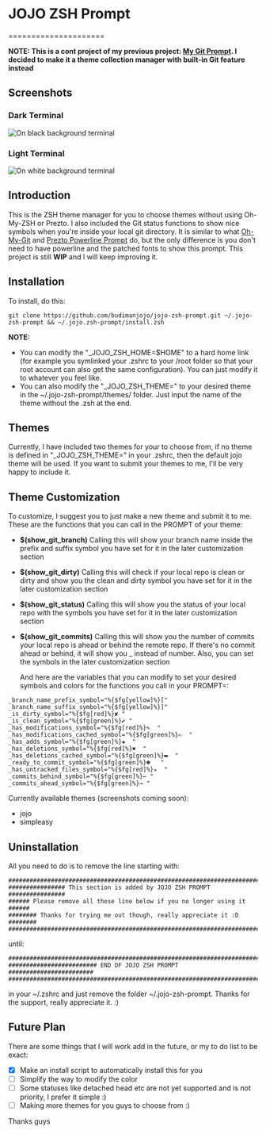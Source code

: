 # JOJO ZSH Prompt
=====================

**NOTE: This is a cont project of my previous project: [My Git Prompt](https://github.com/budimanjojo/my-git-prompt.git). I decided to make it a theme collection manager with built-in Git feature instead**

## Screenshots

### Dark Terminal
![On black background terminal](https://s4.postimg.org/l03flsrel/dark.png)
### Light Terminal
![On white background terminal](https://s4.postimg.org/b42cm5lml/light.png)

## Introduction
  This is the ZSH theme manager for you to choose themes without using Oh-My-ZSH or Prezto. I also included the Git status functions to show nice symbols when you're inside your local git directory. It is similar to what [Oh-My-Git](https://github.com/arialdomartini/oh-my-git.git) and [Prezto Powerline Prompt](https://github.com/davidjrice/prezto_powerline) do, but the only difference is you don't need to have powerline and the patched fonts to show this prompt. This project is still **WIP** and I will keep improving it.

## Installation
  To install, do this:
```
git clone https://github.com/budimanjojo/jojo-zsh-prompt.git ~/.jojo-zsh-prompt && ~/.jojo.zsh-prompt/install.zsh
```

**NOTE:**
- You can modify the "_JOJO_ZSH_HOME=$HOME" to a hard home link (for example you symlinked your .zshrc to your /root folder so that your root account can also get the same configuration). You can just modify it to whatever you feel like.
- You can also modify the "_JOJO_ZSH_THEME=" to your desired theme in the ~/.jojo-zsh-prompt/themes/ folder. Just input the name of the theme without the .zsh at the end.

## Themes
  Currently, I have included two themes for your to choose from, if no theme is defined in "_JOJO_ZSH_THEME=" in your .zshrc, then the default jojo theme will be used. If you want to submit your themes to me, I'll be very happy to include it.

## Theme Customization
  To customize, I suggest you to just make a new theme and submit it to me. These are the functions that you can call in the PROMPT of your theme:
- **$(show_git_branch)**
  Calling this will show your branch name inside the prefix and suffix symbol you have set for it in the later customization section
- **$(show_git_dirty)**
  Calling this will check if your local repo is clean or dirty and show you the clean and dirty symbol you have set for it in the later customization section
- **$(show_git_status)**
  Calling this will show you the status of your local repo with the symbols you have set for it in the later customization section
- **$(show_git_commits)**
  Calling this will show you the number of commits your local repo is ahead or behind the remote repo. If there's no commit ahead or behind, it will show you _ instead of number. Also, you can set the symbols in the later customization section


  And here are the variables that you can modify to set your desired symbols and colors for the functions you call in your PROMPT=:
```
_branch_name_prefix_symbol="%{$fg[yellow]%}["
_branch_name_suffix_symbol="%{$fg[yellow]%}]"
_is_dirty_symbol="%{$fg[red]%}✘ "
_is_clean_symbol="%{$fg[green]%}✔ "
_has_modifications_symbol="%{$fg[red]%}✎  " 
_has_modifications_cached_symbol="%{$fg[green]%}✍  "
_has_adds_symbol="%{$fg[green]%}✚  "
_has_deletions_symbol="%{$fg[red]%}✖  "
_has_deletions_cached_symbol="%{$fg[green]%}▬  "
_ready_to_commit_symbol="%{$fg[green]%}☻   "
_has_untracked_files_symbol="%{$fg[red]%}✭  "
_commits_behind_symbol="%{$fg[green]%}← "
_commits_ahead_symbol="%{$fg[green]%}→ "
```

Currently available themes (screenshots coming soon):
- jojo
- simpleasy

## Uninstallation
  All you need to do is to remove the line starting with:
```
##########################################################################
################ This section is added by JOJO ZSH PROMPT ################
###### Please remove all these line below if you no longer using it ######
######## Thanks for trying me out though, really appreciate it :D ########
##########################################################################
```
until:
```
#########################################################################
######################### END OF JOJO ZSH PROMPT ########################
#########################################################################
```
in your ~/.zshrc and just remove the folder ~/.jojo-zsh-prompt. Thanks for the support, really appreciate it. :)

## Future Plan
  There are some things that I will work add in the future, or my to do list to be exact:
- [x] Make an install script to automatically install this for you
- [ ] Simplify the way to modify the color
- [ ] Some statuses like detached head etc are not yet supported and is not priority, I prefer it simple :)
- [ ] Making more themes for you guys to choose from :)

Thanks guys
